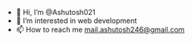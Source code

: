 - 👋 Hi, I’m @Ashutosh021
- 👀 I’m interested in web development
- 📫 How to reach me mail.ashutosh246@gmail.com

<!---
Ashutosh021/Ashutosh021 is a ✨ special ✨ repository because its `README.md` (this file) appears on your GitHub profile.
You can click the Preview link to take a look at your changes.
--->
